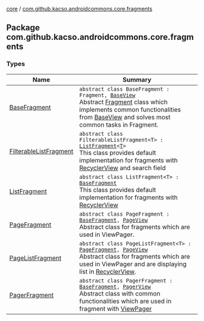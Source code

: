 [core](../index.md) / [com.github.kacso.androidcommons.core.fragments](./index.md)

## Package com.github.kacso.androidcommons.core.fragments

### Types

| Name | Summary |
|---|---|
| [BaseFragment](-base-fragment/index.md) | `abstract class BaseFragment : Fragment, `[`BaseView`](../com.github.kacso.androidcommons.core.views/-base-view/index.md)<br>Abstract [Fragment](#) class which implements common functionalities from [BaseView](../com.github.kacso.androidcommons.core.views/-base-view/index.md) and solves most common tasks in Fragment. |
| [FilterableListFragment](-filterable-list-fragment/index.md) | `abstract class FilterableListFragment<T> : `[`ListFragment`](-list-fragment/index.md)`<`[`T`](-filterable-list-fragment/index.md#T)`>`<br>This class provides default implementation for fragments with [RecyclerView](#) and search field |
| [ListFragment](-list-fragment/index.md) | `abstract class ListFragment<T> : `[`BaseFragment`](-base-fragment/index.md)<br>This class provides default implementation for fragments with [RecyclerView](#) |
| [PageFragment](-page-fragment/index.md) | `abstract class PageFragment : `[`BaseFragment`](-base-fragment/index.md)`, `[`PageView`](../com.github.kacso.androidcommons.core.views/-page-view/index.md)<br>Abstract class for fragments which are used in ViewPager. |
| [PageListFragment](-page-list-fragment/index.md) | `abstract class PageListFragment<T> : `[`PageFragment`](-page-fragment/index.md)`, `[`PageView`](../com.github.kacso.androidcommons.core.views/-page-view/index.md)<br>Abstract class for fragments which are used in ViewPager and are displaying list in [RecyclerView](#). |
| [PagerFragment](-pager-fragment/index.md) | `abstract class PagerFragment : `[`BaseFragment`](-base-fragment/index.md)`, `[`PagerView`](../com.github.kacso.androidcommons.core.views/-pager-view/index.md)<br>Abstract class with common functionalities which are used in fragment with [ViewPager](#) |
